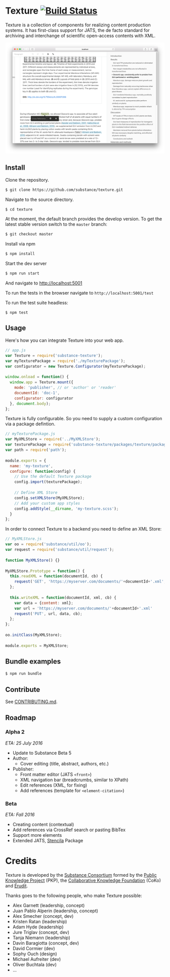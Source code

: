 # Texture [![Build Status](https://travis-ci.org/substance/texture.svg?branch=develop)](https://travis-ci.org/substance/texture)

Texture is a collection of components for realizing content production systems. It has first-class support for JATS, the de facto standard for archiving and interchange of scientific open-access contents with XML.

![Texture User Interface](texture.png)

## Install

Clone the repository.

```bash
$ git clone https://github.com/substance/texture.git
```

Navigate to the source directory.

```bash
$ cd texture
```

At the moment, the default branch provides the develop version.
To get the latest stable version switch to the `master` branch:

```bash
$ git checkout master
```

Install via npm

```bash
$ npm install
```

Start the dev server

```bash
$ npm run start
```

And navigate to [http://localhost:5001](http://localhost:5001)

To run the tests in the browser navigate to `http://localhost:5001/test`

To run the test suite headless:

```
$ npm test
```

## Usage

Here's how you can integrate Texture into your web app.

```js
// app.js
var Texture = require('substance-texture');
var myTexturePackage = require('./myTexturePackage');
var configurator = new Texture.Configurator(myTexturePackage);

window.onload = function() {
  window.app = Texture.mount({
    mode: 'publisher', // or 'author' or 'reader'
    documentId: 'doc-1',
    configurator: configurator
  }, document.body);
};
```

Texture is fully configurable. So you need to supply a custom configuration via a package defintion.

```js
// myTexturePackage.js
var MyXMLStore = require('../MyXMLStore');
var texturePackage = require('substance-texture/packages/texture/package');
var path = require('path');

module.exports = {
  name: 'my-texture',
  configure: function(config) {
    // Use the default Texture package
    config.import(texturePackage);

    // Define XML Store
    config.setXMLStore(MyXMLStore);
    // Add your custom app styles
    config.addStyle(__dirname, 'my-texture.scss');
  }
};
```

In order to connect Texture to a backend you need to define an XML Store:

```js
// MyXMLStore.js
var oo = require('substance/util/oo');
var request = require('substance/util/request');

function MyXMLStore() {}

MyXMLStore.Prototype = function() {
  this.readXML = function(documentId, cb) {
    request('GET', 'https://myserver.com/documents/'+documentId+'.xml', null, cb);
  };

  this.writeXML = function(documentId, xml, cb) {
    var data = {content: xml};
    var url = 'https://myserver.com/documents/'+documentId+'.xml'
    request('PUT', url, data, cb);
  };
};

oo.initClass(MyXMLStore);

module.exports = MyXMLStore;
```


## Bundle examples

```bash
$ npm run bundle
```

## Contribute

See [CONTRIBUTING.md](CONTRIBUTING.md).

## Roadmap

### Alpha 2

*ETA: 25 July 2016*

- Update to Substance Beta 5
- Author:
  - Cover editing (title, abstract, authors, etc.)
- Publisher:
  - Front matter editor (JATS `<front>`)
  - XML navigation bar (breadcrumbs, similar to XPath)
  - Edit references (XML, for fixing)
  - Add references (template for `<element-citation>`)

### Beta

*ETA: Fall 2016*

- Creating content (contextual)
- Add references via CrossRef search or pasting BibTex
- Support more elements
- Extended JATS, [Stencila](https://stenci.la/) Package

# Credits

Texture is developed by the [Substance Consortium](http://substance.io/consortium/) formed by the [Public Knowledge Project](https://pkp.sfu.ca/2016/04/27/substance-consortium/) (PKP), the [Collaborative Knowledge Foundation](http://coko.foundation/blog.html#substance_consortium) (CoKo) and [Érudit](https://apropos.erudit.org/fr/creation-dun-consortium-autour-de-substance/).

Thanks goes to the following people, who make Texture possible:

- Alex Garnett (leadership, concept)
- Juan Pablo Alperin (leadership, concept)
- Alex Smecher (concept, dev)
- Kristen Ratan (leadership)
- Adam Hyde (leadership)
- Jure Triglav (concept, dev)
- Tanja Niemann (leadership)
- Davin Baragiotta (concept, dev)
- David Cormier (dev)
- Sophy Ouch (design)
- Michael Aufreiter (dev)
- Oliver Buchtala (dev)
- ...
